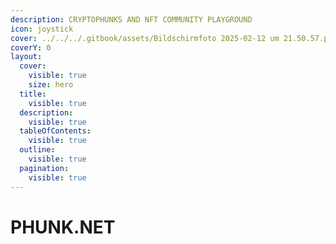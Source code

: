 ```yaml
---
description: CRYPTOPHUNKS AND NFT COMMUNITY PLAYGROUND
icon: joystick
cover: ../../../.gitbook/assets/Bildschirmfoto 2025-02-12 um 21.50.57.png
coverY: 0
layout:
  cover:
    visible: true
    size: hero
  title:
    visible: true
  description:
    visible: true
  tableOfContents:
    visible: true
  outline:
    visible: true
  pagination:
    visible: true
---
```


# PHUNK.NET

